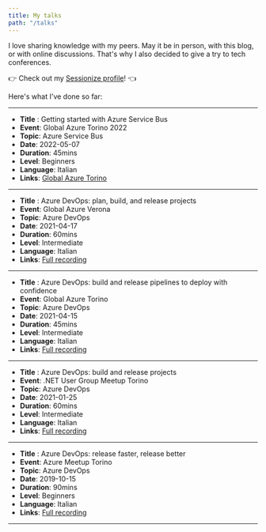 ```yaml
---
title: My talks
path: "/talks" 
---
```


I love sharing knowledge with my peers. May it be in person, with this blog, or with online discussions.
That's why I also decided to give a try to tech conferences.

👉 Check out my [Sessionize profile](https://sessionize.com/davide-bellone/)! 👈

Here's what I've done so far:



------

* __Title__ : Getting started with Azure Service Bus
* __Event__: Global Azure Torino 2022
* __Topic__: Azure Service Bus
* __Date__: 2022-05-07
* __Duration__: 45mins
* __Level__: Beginners
* __Language__: Italian
* __Links__: [Global Azure Torino](https://globalazuretorino.welol.it/)

------

* __Title__ : Azure DevOps: plan, build, and release projects
* __Event__: Global Azure Verona
* __Topic__: Azure DevOps
* __Date__: 2021-04-17
* __Duration__: 60mins
* __Level__: Intermediate
* __Language__: Italian
* __Links__: [Full recording](https://www.youtube.com/watch?v=HX1OVbPNR_I)

------

* __Title__ : Azure DevOps: build and release pipelines to deploy with confidence
* __Event__: Global Azure Torino
* __Topic__: Azure DevOps
* __Date__: 2021-04-15
* __Duration__: 45mins
* __Level__: Intermediate
* __Language__: Italian
* __Links__: [Full recording](https://youtu.be/QSm3zTCeOFo?t=5125)

------

* __Title__ : Azure DevOps: build and release projects
* __Event__: .NET User Group Meetup Torino
* __Topic__: Azure DevOps
* __Date__: 2021-01-25
* __Duration__: 60mins
* __Level__: Intermediate
* __Language__: Italian
* __Links__: [Full recording](https://www.youtube.com/watch?v=cszxbDQ7hfs)

---

* __Title__ : Azure DevOps: release faster, release better
* __Event__: Azure Meetup Torino
* __Topic__: Azure DevOps
* __Date__: 2019-10-15
* __Duration__: 90mins
* __Level__: Beginners
* __Language__: Italian
* __Links__: [Full recording](https://www.youtube.com/watch?v=hSCwzEm4M1A)

---
